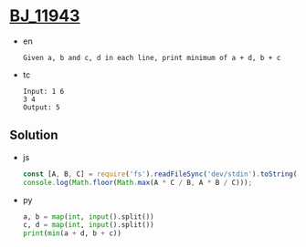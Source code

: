 # [BJ_11943](https://acmicpc.net/problem/11943)

* en

  ```en
  Given a, b and c, d in each line, print minimum of a + d, b + c
  ```

* tc

  ```tc
  Input: 1 6
  3 4
  Output: 5
  ```

## Solution

* js

  ```js
  const [A, B, C] = require('fs').readFileSync('dev/stdin').toString().split(' ').map(x=>+x);
  console.log(Math.floor(Math.max(A * C / B, A * B / C)));
  ```

* py

  ```py
  a, b = map(int, input().split())
  c, d = map(int, input().split())
  print(min(a + d, b + c))
  ```

